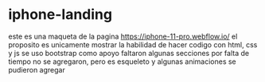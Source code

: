 # iphone-landing
este es una maqueta de la pagina https://iphone-11-pro.webflow.io/
el proposito es unicamente mostrar la habilidad de hacer codigo con html, css y js
se uso bootstrap como apoyo
faltaron algunas secciones por falta de tiempo no se agregaron, pero es esqueleto y algunas animaciones se pudieron agregar